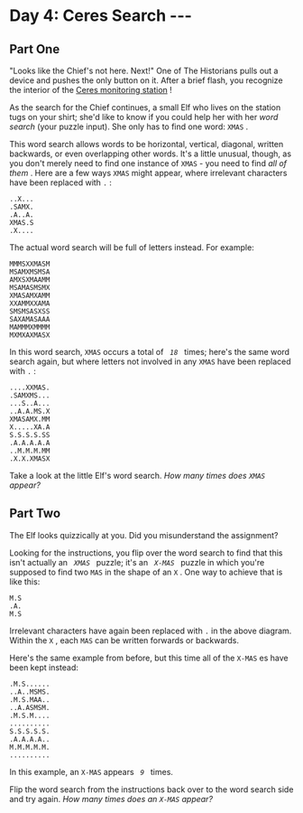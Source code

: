 # Day 4: Ceres Search ---
## Part One

"Looks like the Chief's not here. Next!" One of The Historians pulls out
a device and pushes the only button on it. After a brief flash, you
recognize the interior of the [Ceres monitoring station](/2019/day/10) !

As the search for the Chief continues, a small Elf who lives on the
station tugs on your shirt; she'd like to know if you could help her
with her *word search* (your puzzle input). She only has to find one
word: ` XMAS ` .

This word search allows words to be horizontal, vertical, diagonal,
written backwards, or even overlapping other words. It's a little
unusual, though, as you don't merely need to find one instance of
` XMAS ` - you need to find *all of them* . Here are a few ways ` XMAS `
might appear, where irrelevant characters have been replaced with ` . `
:

    ..X...
    .SAMX.
    .A..A.
    XMAS.S
    .X....

The actual word search will be full of letters instead. For example:

    MMMSXXMASM
    MSAMXMSMSA
    AMXSXMAAMM
    MSAMASMSMX
    XMASAMXAMM
    XXAMMXXAMA
    SMSMSASXSS
    SAXAMASAAA
    MAMMMXMMMM
    MXMXAXMASX

In this word search, ` XMAS ` occurs a total of ` `*`18`*` ` times;
here's the same word search again, but where letters not involved in any
` XMAS ` have been replaced with ` . ` :

    ....XXMAS.
    .SAMXMS...
    ...S..A...
    ..A.A.MS.X
    XMASAMX.MM
    X.....XA.A
    S.S.S.S.SS
    .A.A.A.A.A
    ..M.M.M.MM
    .X.X.XMASX

Take a look at the little Elf's word search. *How many times does
` XMAS ` appear?*

## Part Two

The Elf looks quizzically at you. Did you misunderstand the assignment?

Looking for the instructions, you flip over the word search to find that
this isn't actually an ` `*`XMAS`*` ` puzzle; it's an
<span title="This part originally involved searching for something else, but this joke was too dumb to pass up.">
` `*`X-MAS`*` ` </span> puzzle in which you're supposed to find two
` MAS ` in the shape of an ` X ` . One way to achieve that is like this:

    M.S
    .A.
    M.S

Irrelevant characters have again been replaced with ` . ` in the above
diagram. Within the ` X ` , each ` MAS ` can be written forwards or
backwards.

Here's the same example from before, but this time all of the ` X-MAS `
es have been kept instead:

    .M.S......
    ..A..MSMS.
    .M.S.MAA..
    ..A.ASMSM.
    .M.S.M....
    ..........
    S.S.S.S.S.
    .A.A.A.A..
    M.M.M.M.M.
    ..........

In this example, an ` X-MAS ` appears ` `*`9`*` ` times.

Flip the word search from the instructions back over to the word search
side and try again. *How many times does an ` X-MAS ` appear?*
